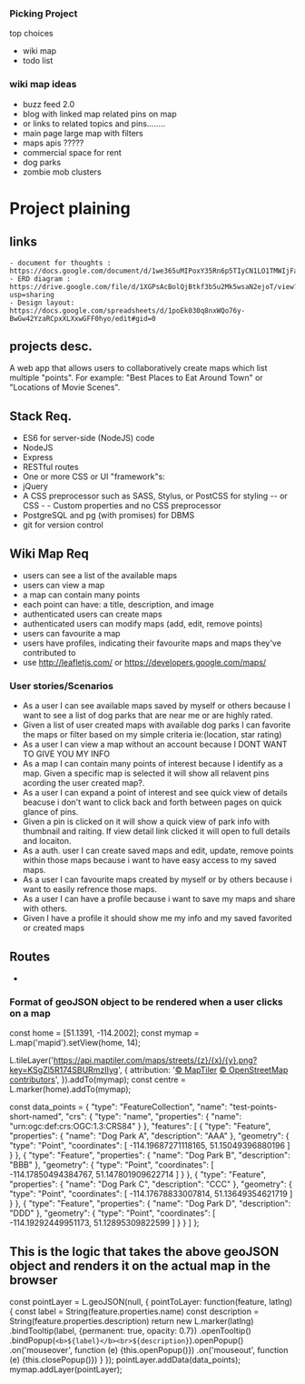 ### Picking Project

top choices
 - wiki map
 - todo list


### wiki map ideas
  - buzz feed 2.0
  - blog with linked map related pins on map
  - or links to related topics and pins........
  - main page large map with filters
  - maps apis ?????
  - commercial space for rent
  - dog parks
  - zombie mob clusters  

# Project plaining
  ## links
    - document for thoughts : https://docs.google.com/document/d/1we365uMIPoxY35Rn6p5TIyCN1LO1TMWIjFaaTMQT_Mk/edit
    - ERD diagram : https://drive.google.com/file/d/1XGPsAcBolQjBtkf3b5u2Mk5wsaN2ejoT/view?usp=sharing
    - Design layout: https://docs.google.com/spreadsheets/d/1poEk030q8nxWQo76y-BwGw42YzaRCpxXLXxwGFF0hyo/edit#gid=0
## projects desc.
A web app that allows users to collaboratively create maps which list multiple "points". For example: "Best Places to Eat Around Town" or "Locations of Movie Scenes".

## Stack Req.
- ES6 for server-side (NodeJS) code
- NodeJS
- Express
- RESTful routes
- One or more CSS or UI "framework"s:
- jQuery
- A CSS preprocessor such as SASS, Stylus, or PostCSS for styling -- or CSS - - Custom properties and no CSS preprocessor
- PostgreSQL and pg (with promises) for DBMS
- git for version control

## Wiki Map Req
- users can see a list of the available maps
- users can view a map
- a map can contain many points
- each point can have: a title, description, and image
- authenticated users can create maps
- authenticated users can modify maps (add, edit, remove points)
- users can favourite a map
- users have profiles, indicating their favourite maps and maps they've contributed to
- use http://leafletjs.com/ or https://developers.google.com/maps/

### User stories/Scenarios
- As a user I can see available maps saved by myself or others because I want to see a list of dog parks that are near me or are highly rated.
- Given a list of user created maps with available dog parks I can favorite the maps or filter based on my simple criteria ie:(location, star rating)
- As a user I can view a map without an account because I DONT WANT TO GIVE YOU MY INFO
- As a map I can contain  many points of interest  because I identify as a map. Given a specific map is selected it will show all relavent pins acording the user created map?.
- As a user I can expand a point of interest and see quick view of details beacuse i don't want to click back and forth between pages on quick glance of pins.
- Given a pin is clicked on it will show a quick view of park info with thumbnail and raiting. If view detail link  clicked  it will open to full details and locaiton.
- As a auth. user I can create saved maps and edit, update, remove points within those maps  because i want to have easy access to my saved maps.
- As a user I can favourite maps created by myself or by others because i want to easily refrence those maps.
- As a user I can have a profile because i want to save my maps  and share with others.
- Given I have a profile it should show me my info and my saved favorited or created maps



## Routes
- 



### Format of geoJSON object to be rendered when a user clicks on a map
const home = [51.1391, -114.2002];
const mymap = L.map('mapid').setView(home, 14);

L.tileLayer('https://api.maptiler.com/maps/streets/{z}/{x}/{y}.png?key=KSgZl5R174SBURmzIIyg', {
  attribution: '<a href="https://www.maptiler.com/copyright/" target="_blank">&copy; MapTiler</a> <a href="https://www.openstreetmap.org/copyright" target="_blank">&copy; OpenStreetMap contributors</a>',
}).addTo(mymap);
const centre = L.marker(home).addTo(mymap);

const data_points = {
  "type": "FeatureCollection",
  "name": "test-points-short-named",
  "crs": { "type": "name", "properties": { "name": "urn:ogc:def:crs:OGC:1.3:CRS84" } },
  "features": [
  { "type": "Feature", "properties": { "name": "Dog Park A", "description": "AAA" }, "geometry": { "type": "Point", "coordinates": [ -114.19687271118165, 51.15049396880196 ] } },
  { "type": "Feature", "properties": { "name": "Dog Park B", "description": "BBB" }, "geometry": { "type": "Point", "coordinates": [ -114.17850494384767, 51.147801909622714 ] } },
  { "type": "Feature", "properties": { "name": "Dog Park C", "description": "CCC" }, "geometry": { "type": "Point", "coordinates": [ -114.17678833007814, 51.13649354621719 ] } },
  { "type": "Feature", "properties": { "name": "Dog Park D", "description": "DDD" }, "geometry": { "type": "Point", "coordinates": [ -114.19292449951173, 51.12895309822599 ] } }
  ]
};

## This is the logic that takes the above geoJSON object and renders it on the actual map in the browser
const pointLayer = L.geoJSON(null, {
  pointToLayer: function(feature, latlng) {
    const label = String(feature.properties.name)
    const description = String(feature.properties.description)
    return new L.marker(latlng)
      .bindTooltip(label, {permanent: true, opacity: 0.7})
      .openTooltip()
      .bindPopup(`<b>${label}</b><br>${description}`).openPopup()
      .on('mouseover', function (e) {this.openPopup()})
      .on('mouseout', function (e) {this.closePopup()})
  }
});
pointLayer.addData(data_points);
mymap.addLayer(pointLayer);
